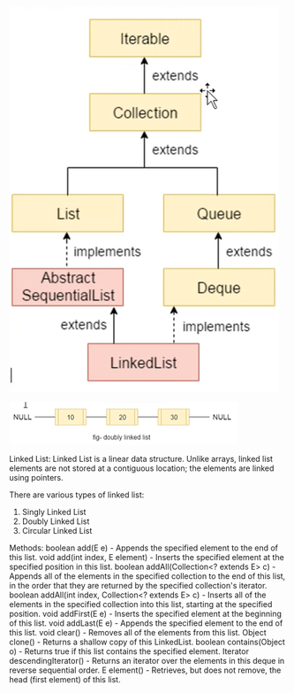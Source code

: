 ![1684730498506](image/notes/1684730498506.png)


![1684730525112](image/notes/1684730525112.png)

Linked List:
Linked List is a linear data structure. Unlike arrays, linked list elements are not stored at a contiguous location; the elements are linked using pointers.

There are various types of linked list:
1. Singly Linked List
2. Doubly Linked List
3. Circular Linked List

Methods:
boolean add(E e) - Appends the specified element to the end of this list.
void add(int index, E element) - Inserts the specified element at the specified position in this list.
boolean addAll(Collection<? extends E> c) - Appends all of the elements in the specified collection to the end of this list, in the order that they are returned by the specified collection's iterator.
boolean addAll(int index, Collection<? extends E> c) - Inserts all of the elements in the specified collection into this list, starting at the specified position.
void addFirst(E e) - Inserts the specified element at the beginning of this list.
void addLast(E e) - Appends the specified element to the end of this list.
void clear() - Removes all of the elements from this list.
Object clone() - Returns a shallow copy of this LinkedList.
boolean contains(Object o) - Returns true if this list contains the specified element.
Iterator<E> descendingIterator() - Returns an iterator over the elements in this deque in reverse sequential order.
E element() - Retrieves, but does not remove, the head (first element) of this list.

